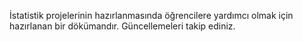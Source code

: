 İstatistik projelerinin hazırlanmasında öğrencilere yardımcı olmak için hazırlanan bir dökümandır. Güncellemeleri takip ediniz.
